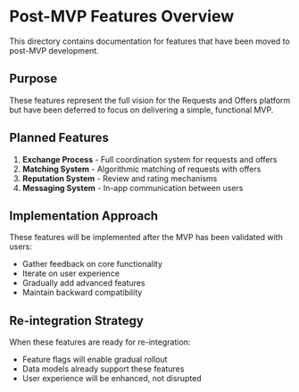 # Post-MVP Features Overview

This directory contains documentation for features that have been moved to post-MVP development.

## Purpose

These features represent the full vision for the Requests and Offers platform but have been deferred to focus on delivering a simple, functional MVP.

## Planned Features

1. **Exchange Process** - Full coordination system for requests and offers
2. **Matching System** - Algorithmic matching of requests with offers
3. **Reputation System** - Review and rating mechanisms
4. **Messaging System** - In-app communication between users

## Implementation Approach

These features will be implemented after the MVP has been validated with users:
- Gather feedback on core functionality
- Iterate on user experience
- Gradually add advanced features
- Maintain backward compatibility

## Re-integration Strategy

When these features are ready for re-integration:
- Feature flags will enable gradual rollout
- Data models already support these features
- User experience will be enhanced, not disrupted